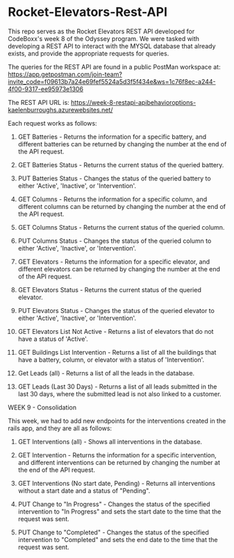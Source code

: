 # Rocket-Elevators-Rest-API

This repo serves as the Rocket Elevators REST API developed for CodeBoxx's week 8 of the Odyssey program. We were tasked with developing a REST API to interact with the MYSQL database that already exists, and provide the appropriate requests for queries.

The queries for the REST API are found in a public PostMan workspace at: https://app.getpostman.com/join-team?invite_code=f09613b7a24e69fef5524a5d3f5f434e&ws=1c76f8ec-a244-4f00-9317-ee95973e1306

The REST API URL is: https://week-8-restapi-apibehavioroptions-kaelenburroughs.azurewebsites.net/

Each request works as follows:

1. GET Batteries - Returns the information for a specific battery, and different batteries can be returned by changing the number at the end of the API request.

2. GET Batteries Status - Returns the current status of the queried battery.

3. PUT Batteries Status - Changes the status of the queried battery to either 'Active', 'Inactive', or 'Intervention'.

4. GET Columns - Returns the information for a specific column, and different columns can be returned by changing the number at the end of the API request.

5. GET Columns Status - Returns the current status of the queried column.

6. PUT Columns Status - Changes the status of the queried column to either 'Active', 'Inactive', or 'Intervention'.

7. GET Elevators - Returns the information for a specific elevator, and different elevators can be returned by changing the number at the end of the API request.

8. GET Elevators Status - Returns the current status of the queried elevator.

9. PUT Elevators Status - Changes the status of the queried elevator to either 'Active', 'Inactive', or 'Intervention'.

10. GET Elevators List Not Active - Returns a list of elevators that do not have a status of 'Active'.

11. GET Buildings List Intervention - Returns a list of all the buildings that have a battery, column, or elevator with a status of 'Intervention'.

12. Get Leads (all) - Returns a list of all the leads in the database.

13. GET Leads (Last 30 Days) - Returns a list of all leads submitted in the last 30 days, where the submitted lead is not also linked to a customer.

WEEK 9 - Consolidation

This week, we had to add new endpoints for the interventions created in the rails app, and they are all as follows:

1. GET Interventions (all) - Shows all interventions in the database.

2. GET Intervention - Returns the information for a specific intervention, and different interventions can be returned by changing the number at the end of the API request. 

3. GET Interventions (No start date, Pending) - Returns all interventions without a start date and a status of "Pending".

4. PUT Change to "In Progress" - Changes the status of the specified intervention to "In Progress" and sets the start date to the time that the request was sent.

5. PUT Change to "Completed" - Changes the status of the specified intervention to "Completed" and sets the end date to the time that the request was sent.
